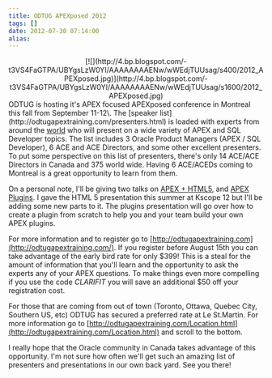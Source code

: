 ```yaml
---
title: ODTUG APEXposed 2012
tags: []
date: 2012-07-30 07:14:00
alias:
---
```


<div class="separator" style="clear: both; text-align: center;">[![](http://4.bp.blogspot.com/-t3VS4FaGTPA/UBYgsLzW0YI/AAAAAAAAENw/wWEdjTUUsag/s400/2012_APEXposed.jpg)](http://4.bp.blogspot.com/-t3VS4FaGTPA/UBYgsLzW0YI/AAAAAAAAENw/wWEdjTUUsag/s1600/2012_APEXposed.jpg)</div>
ODTUG is hosting it's APEX focused APEXposed conference in Montreal this fall from September 11-12\. The [speaker list](http://odtugapextraining.com/presenters.html) is loaded with experts from around the <u>world</u> who will present on a wide variety of APEX and SQL Developer topics. The list includes 3 Oracle Product Managers (APEX / SQL Developer), 6 ACE and ACE Directors, and some other excellent presenters. To put some perspective on this list of presenters, there's only 14 ACE/ACE Directors in Canada and 375 world wide. Having 6 ACE/ACEDs coming to Montreal is a great opportunity to learn from them.

On a personal note, I'll be giving two talks on [APEX + HTML5](http://odtugapextraining.com/presentations.html#dsouzaapex), and [APEX Plugins](http://odtugapextraining.com/presentations.html#dsouzaplugins). I gave the HTML 5 presentation this summer at Kscope 12 but I'll be adding some new parts to it. The plugins presentation will go over how to create a plugin from scratch to help you and your team build your own APEX plugins.

For more information and to register go to [http://odtugapextraining.com](http://odtugapextraining.com/). If you register before August 15th you can take advantage of the early bird rate for only $399! This is a steal for the amount of information that you'll learn and the opportunity to ask the experts any of your APEX questions. To make things even more compelling if you use the code _CLARIFIT_ you will save an additional $50 off your registration cost.

For those that are coming from out of town (Toronto, Ottawa, Quebec City, Southern US, etc) ODTUG has secured a preferred rate at Le St.Martin. For more information go to [http://odtugapextraining.com/Location.html](http://odtugapextraining.com/Location.html) and scroll to the bottom. 

I really hope that the Oracle community in Canada takes advantage of this opportunity. I'm not sure how often we'll get such an amazing list of presenters and presentations in our own back yard. See you there!